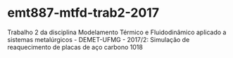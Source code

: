 # emt887-mtfd-trab2-2017
Trabalho 2 da disciplina Modelamento Térmico e Fluidodinâmico aplicado a sistemas metalúrgicos - DEMET-UFMG - 2017/2: Simulação de reaquecimento de placas de aço carbono 1018
